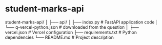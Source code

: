 # student-marks-api
student-marks-api/
│
├── api/
│   ├── index.py           # FastAPI application code
│   └── q-vercel-python.json  # downloaded from the question
│
├── vercel.json         # Vercel configuration
├── requirements.txt    # Python dependencies
└── README.md           # Project description
